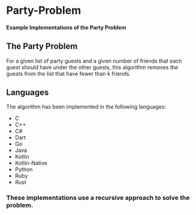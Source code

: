 # Party-Problem
#### Example Implementations of the Party Problem

## The Party Problem
For a given list of party guests and a given number of friends that each guest should have under the other guests, 
this algorithm removes the guests from the list that have fewer than k friends.  

## Languages
The algorithm has been implemented in the following languages:  
- C
- C++
- C#
- Dart
- Go
- Java
- Kotlin
- Kotlin-Native
- Python
- Ruby
- Rust

### These implementations use a recursive approach to solve the problem.